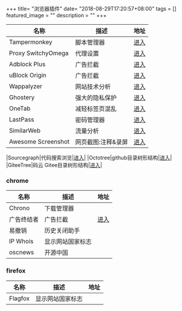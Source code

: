 +++
title= "浏览器插件"
date= "2018-08-29T17:20:57+08:00"
tags = []
featured_image = ""
description = ""
+++


|名称             |描述             |地址             |
|-----------------|-----------------|-----------------|
|Tampermonkey|脚本管理器|[进入](https://tampermonkey.net/)|
|Proxy SwitchyOmega|代理设置|[进入](https://www.switchyomega.com/)|
|Adblock Plus|广告拦截|[进入](https://adblockplus.org/)|
|uBlock Origin|广告拦截|[进入](https://github.com/gorhill/uBlock#ublock-origin)|
|Wappalyzer|网站技术分析|[进入](https://www.wappalyzer.com/)|
|Ghostery|强大的隐私保护|[进入](https://www.ghostery.com/)|
|OneTab|减轻标签页混乱|[进入](https://www.one-tab.com/)|
|LastPass|密码管理器|[进入](https://lastpass.com)|
|SimilarWeb|流量分析|[进入](https://www.similarweb.com/)|
|Awesome Screenshot|网页截图:注释&录屏|[进入](http://www.awesomescreenshot.com/)|


|Sourcegraph|代码搜索浏览|[进入](https://about.sourcegraph.com/)|
|Octotree|github目录树形结构|[进入](https://github.com/buunguyen/octotree)|
|GiteeTree|码云 Gitee目录树形结构|[进入](https://gitee.com/oschina/GitCodeTree)|

### chrome
|名称             |描述             |地址             |
|-----------------|-----------------|-----------------|
|Chrono|下载管理器||
|广告终结者|广告拦截|[进入](http://www.adtchrome.com/)|
|易撤销|历史关闭助手||
|IP Whois|显示网站国家标志||
|oscnews|开源中国||


### firefox
|名称             |描述             |地址             |
|-----------------|-----------------|-----------------|
|Flagfox|显示网站国家标志||
